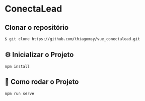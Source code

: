 # ConectaLead

## Clonar o repositório
```bash
$ git clone https://github.com/thiagomsy/vue_conectalead.git
```

## ⚙ Inicializar o Projeto
```
npm install
```

## 🚀 Como rodar o Projeto
```
npm run serve
```
